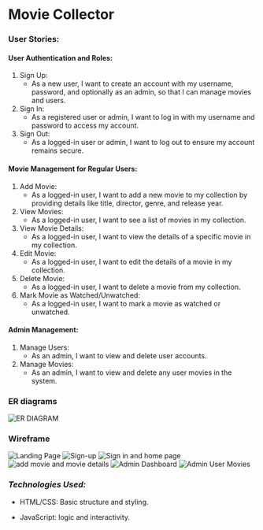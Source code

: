 # Movie Collector

### User Stories:

#### User Authentication and Roles:

1. Sign Up:
    - As a new user, I want to create an account with my username, password, and optionally as an admin, so that I can manage movies and users.
2. Sign In:
    - As a registered user or admin, I want to log in with my username and password to access my account.
3. Sign Out:
    - As a logged-in user or admin, I want to log out to ensure my account remains secure.

#### Movie Management for Regular Users:

1. Add Movie:
    - As a logged-in user, I want to add a new movie to my collection by providing details like title, director, genre, and release year.
2. View Movies:
    - As a logged-in user, I want to see a list of movies in my collection.
3. View Movie Details:
    - As a logged-in user, I want to view the details of a specific movie in my collection.
4. Edit Movie:
    - As a logged-in user, I want to edit the details of a movie in my collection.
5. Delete Movie:
    - As a logged-in user, I want to delete a movie from my collection.
6. Mark Movie as Watched/Unwatched:
    - As a logged-in user, I want to mark a movie as watched or unwatched.

#### Admin Management:

1. Manage Users:
    - As an admin, I want to view and delete user accounts.
2. Manage Movies:
    - As an admin, I want to view and delete any user movies in the system.

### ER diagrams

![ER DIAGRAM](image-2.png)

### Wireframe

![Landing Page](image-8.png)
![Sign-up](image-9.png)
![Sign in and home page](image-5.png)
![add movie and movie details](image-6.png)
![Admin Dashboard](image-10.png)
![Admin User Movies](image-11.png)

### ***Technologies Used:***

* HTML/CSS: Basic structure and styling.

* JavaScript: logic and interactivity.
